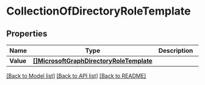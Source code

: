 # CollectionOfDirectoryRoleTemplate

## Properties

Name | Type | Description | Notes
------------ | ------------- | ------------- | -------------
**Value** | [**[]MicrosoftGraphDirectoryRoleTemplate**](microsoft.graph.directoryRoleTemplate.md) |  | [optional] 

[[Back to Model list]](../README.md#documentation-for-models) [[Back to API list]](../README.md#documentation-for-api-endpoints) [[Back to README]](../README.md)


